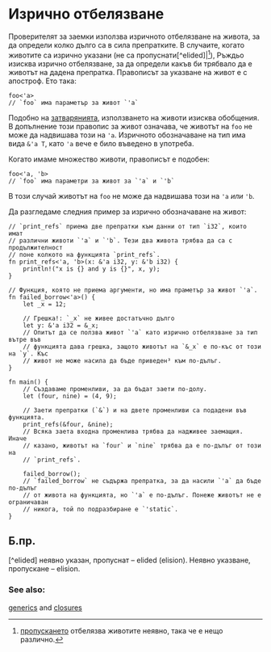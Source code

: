 # Изрично отбелязване

Проверителят за заемки използва изричното отбелязване на живота, за да определи
колко дълго са в сила препратките. В случаите, когато животите са изрично
указани (не са пропуснати[^elided]|[^1]), Ръждьо изисква изрично отбелязване,
за да определи какъв би трябвало да е животът на дадена препратка.  Правописът
за указване на живот е с апостроф. Ето така: 

```rust,ignore
foo<'a>
// `foo` има параметър за живот `'a`
```

Подобно на [затварянията][anonymity], използването на животи изисква обобщения.
В допълнение този правопис за живот означава, че животът на `foo` не може да
надвишава този на `'a`. Изричното обозначаване на тип има вида `&'a T`, като
`'a` вече е било въведено в употреба.

Когато имаме множество животи, правописът е подобен:

```rust,ignore
foo<'a, 'b>
// `foo` има параметри за живот за `'a` и `'b`
```

В този случай животът на `foo` не може да надвишава този на `'a` *или* `'b`.

Да разгледаме следния пример за изрично обозначаване на живот:

```rust,editable,ignore,mdbook-runnable
// `print_refs` приема две препратки към данни от тип `i32`, които имат
// различни животи `'a` и `'b`. Тези два живота трябва да са с продължителност
// поне колкото на функцията `print_refs`.
fn print_refs<'a, 'b>(x: &'a i32, y: &'b i32) {
    println!("x is {} and y is {}", x, y);
}

// Функция, която не приема аргументи, но има праметър за живот `'a`.
fn failed_borrow<'a>() {
    let _x = 12;

    // Грешка!: `_x` не живее достатъчно дълго
    let y: &'a i32 = &_x;
    // Опитът да се ползва живот `'a` като изрично отбелязване за тип вътре във
    // функцията дава грешка, защото животът на `&_x` е по-къс от този на `y`. Къс
    // живот не може насила да бъде приведен³ към по-дълъг.
}

fn main() {
    // Създаваме променливи, за да бъдат заети по-долу.
    let (four, nine) = (4, 9);
    
    // Заети препратки (`&`) и на двете променливи са подадени във функцията.
    print_refs(&four, &nine);
    // Всяка заета входна променлива трябва да надживее заемащия. Иначе
    // казано, животът на `four` и `nine` трябва да е по-дълъг от този на
    // `print_refs`.
    
    failed_borrow();
    // `failed_borrow` не съдържа препратка, за да насили `'a` да бъде по-дълъг
    // от живота на функцията, но `'a` е по-дълъг. Понеже животът не е ограничаван
    // никога, той по подразбиране е `'static`.
}
```

## Б.пр.

[^elided] неявно указан, пропуснат – elided (elision). Неявно указване, пропускане – elision.

[^1]: [пропускането][elision] отбелязва животите неявно, така че е нещо различно.

[^coercion]: мълчаливо привеждане насила (от един тип към друг) – coercion 

### See also:

[generics][generics] and [closures][closures]

[anonymity]: ../../fn/closures/anonymity.md
[closures]: ../../fn/closures.md
[elision]: elision.md
[generics]: ../../generics.md
